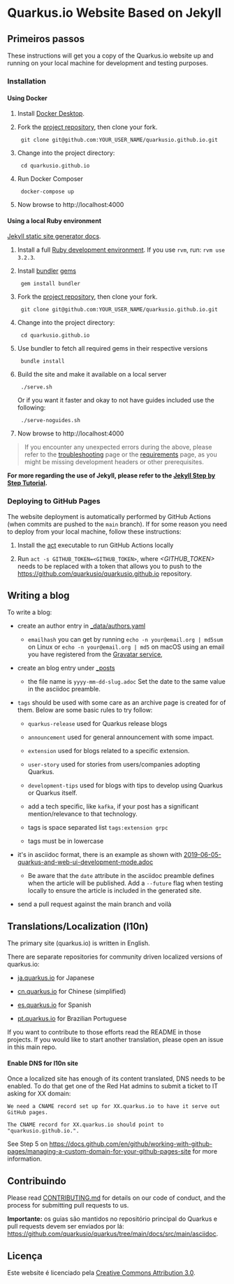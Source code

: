 # Quarkus.io Website Based on Jekyll

## Primeiros passos

These instructions will get you a copy of the Quarkus.io website up and running on your local machine for development and testing purposes.

### Installation

#### Using Docker

1. Install [Docker Desktop](https://docs.docker.com/install/).

2. Fork the [project repository](https://github.com/quarkusio/quarkusio.github.io), then clone your fork.


        git clone git@github.com:YOUR_USER_NAME/quarkusio.github.io.git

3. Change into the project directory:


        cd quarkusio.github.io
4. Run Docker Composer

        docker-compose up

5. Now browse to http://localhost:4000

#### Using a local Ruby environment
[Jekyll static site generator docs](https://jekyllrb.com/docs/).

1. Install a full [Ruby development environment](https://jekyllrb.com/docs/installation/). If you use `rvm`, run: `rvm use 3.2.3`.

2. Install [bundler](https://jekyllrb.com/docs/ruby-101/#bundler)  [gems](https://jekyllrb.com/docs/ruby-101/#gems)

  
        gem install bundler

3. Fork the [project repository](https://github.com/quarkusio/quarkusio.github.io), then clone your fork.

  
        git clone git@github.com:YOUR_USER_NAME/quarkusio.github.io.git

4. Change into the project directory:

  
        cd quarkusio.github.io

5. Use bundler to fetch all required gems in their respective versions


        bundle install

6. Build the site and make it available on a local server

  
        ./serve.sh

   Or if you want it faster and okay to not have guides included use the following:

        ./serve-noguides.sh


7. Now browse to http://localhost:4000


> If you encounter any unexpected errors during the above, please refer to the [troubleshooting](https://jekyllrb.com/docs/troubleshooting/#configuration-problems) page or the [requirements](https://jekyllrb.com/docs/installation/#requirements) page, as you might be missing development headers or other prerequisites.

**For more regarding the use of Jekyll, please refer to the [Jekyll Step by Step Tutorial](https://jekyllrb.com/docs/step-by-step/01-setup/).**

### Deploying to GitHub Pages

The website deployment is automatically performed by GitHub Actions (when commits are pushed to the `main` branch).
If for some reason you need to deploy from your local machine, follow these instructions:

1. Install the [act](https://github.com/nektos/act#installation) executable to run GitHub Actions locally

2. Run `act -s GITHUB_TOKEN=<GITHUB_TOKEN>`, where *<GITHUB_TOKEN>* needs to be replaced with a token that allows you to push to the https://github.com/quarkusio/quarkusio.github.io repository.


## Writing a blog

To write a blog:

- create an author entry in [_data/authors.yaml](https://github.com/quarkusio/quarkusio.github.io/blob/main/_data/authors.yaml)

  - `emailhash` you can get by running `echo -n your@email.org | md5sum` on Linux or `echo -n your@email.org | md5` on macOS using an email you have registered from the [Gravatar service](https://gravatar.com),

     
- create an blog entry under [_posts](https://github.com/quarkusio/quarkusio.github.io/tree/main/_posts)

  - the file name is `yyyy-mm-dd-slug.adoc` Set the date to the same value in the asciidoc preamble.

- `tags` should be used with some care as an archive page is created for of them. Below are some basic rules to try follow:

  - `quarkus-release` used for Quarkus release blogs

  - `announcement` used for general announcement with some impact.

  - `extension` used for blogs related to a specific extension.

  - `user-story` used for stories from users/companies adopting Quarkus.

  - `development-tips` used for blogs with tips to develop using Quarkus or Quarkus itself. 

  - add a tech specific, like `kafka`, if your post has a significant mention/relevance to that technology.

  - tags is space separated list `tags:extension grpc`

  - tags must be in lowercase

- it's in asciidoc format, there is an example as shown with [2019-06-05-quarkus-and-web-ui-development-mode.adoc](https://github.com/quarkusio/quarkusio.github.io/blob/main/_posts/2019-06-05-quarkus-and-web-ui-development-mode.adoc)

  - Be aware that the `date` attribute in the asciidoc preamble defines when the article will be published. Add a `--future` flag when testing locally to ensure the article is included in the generated site. 

- send a pull request against the main branch and voilà


## Translations/Localization (l10n)

The primary site (quarkus.io) is written in English. 

There are separate repositories for community driven localized versions of quarkus.io:

- [ja.quarkus.io](https://github.com/quarkusio/ja.quarkus.io) for Japanese

- [cn.quarkus.io](https://github.com/quarkusio/cn.quarkus.io) for Chinese (simplified)

- [es.quarkus.io](https://github.com/quarkusio/es.quarkus.io) for Spanish

- [pt.quarkus.io](https://github.com/quarkusio/pt.quarkus.io) for Brazilian Portuguese


If you want to contribute to those efforts read the README in those projects. If you would like to
start another translation, please open an issue in this main repo.

#### Enable DNS for l10n site

Once a localized site has enough of its content translated, DNS needs to be enabled. To do that get one of the Red Hat admins to submit
a ticket to IT asking for XX domain:

```
We need a CNAME record set up for XX.quarkus.io to have it serve out GitHub pages. 

The CNAME record for XX.quarkus.io should point to "quarkusio.github.io.".
```

See Step 5 on https://docs.github.com/en/github/working-with-github-pages/managing-a-custom-domain-for-your-github-pages-site for more information.

## Contribuindo

Please read [CONTRIBUTING.md](https://github.com/quarkusio/quarkusio.github.io/tree/main/CONTRIBUTING.md) for details on our code of conduct, and the process for submitting pull requests to us.

**Importante:** os guias são mantidos no repositório principal do Quarkus e pull requests devem ser enviados por lá:
https://github.com/quarkusio/quarkus/tree/main/docs/src/main/asciidoc.

## Licença

Este website é licenciado pela [Creative Commons Attribution 3.0](https://creativecommons.org/licenses/by/3.0/).
